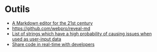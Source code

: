 # Outils

- [A Markdown editor for the 21st century](https://www.zettlr.com/)
- <https://github.com/webpro/reveal-md>
- [List of strings which have a high probability of causing issues when used as user-input data](https://github.com/minimaxir/big-list-of-naughty-strings)
- [Share code in real-time with developers](https://codeshare.io/)

